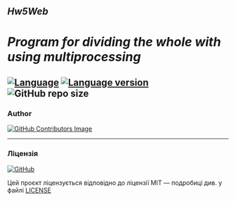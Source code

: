 ## *Hw5Web*
# *Program for dividing the whole with using multiprocessing*

[![Language](https://img.shields.io/badge/language-python-blue?&style=plastic)](https://www.python.org)
[![Language version](https://img.shields.io/badge/version-3.9-red?&style=plastic)](https://www.python.org/downloads/)
![GitHub repo size](https://img.shields.io/badge/repo%20size-50%20kB-pink?&style=plastic)
---

### Author
[![GitHub Contributors Image](https://contrib.rocks/image?repo=LeadShadow/hw5web)](https://github.com/LeadShadow)

---
### Ліцензія

[![GitHub](https://img.shields.io/github/license/LeadShadow/hw5web)](https://github.com/LeadShadow/hw5web/blob/main/LICENSE)

Цей проєкт ліцензується відповідно до ліцензії MIT — подробиці див. у файлі [LICENSE](https://github.com/LeadShadow/hw5web/blob/main/LICENSE) 